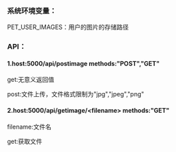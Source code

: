 ### **系统环境变量：**

PET\_USER\_IMAGES：用户的图片的存储路径

### API：

#### 1.host:5000/api/postimage                             methods:"POST","GET"

get:无意义返回值

post:文件上传，文件格式限制为"jpg","jpeg","png"

#### 2.host:5000/api/getimage/&lt;filename&gt;          methods:"GET"

filename:文件名

get:获取文件



